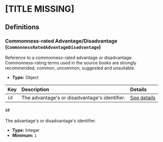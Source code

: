 # [TITLE MISSING]

## Definitions

### <a name="CommonnessRatedAdvantageDisadvantage"></a> Commonness-rated Advantage/Disadvantage (`CommonnessRatedAdvantageDisadvantage`)

Reference to a commonness-rated advantage or disadvantage. Commonness-rating terms used in the source books are strongly recommended, common, uncommon, suggested and unsuitable.

- **Type:** Object

Key | Description | Details
:-- | :-- | :--
`id` | The advantage's or disadvantage's identifier. | <a href="#CommonnessRatedAdvantageDisadvantage/id">See details</a>

#### <a name="CommonnessRatedAdvantageDisadvantage/id"></a> `id`

The advantage's or disadvantage's identifier.

- **Type:** Integer
- **Minimum:** `1`
